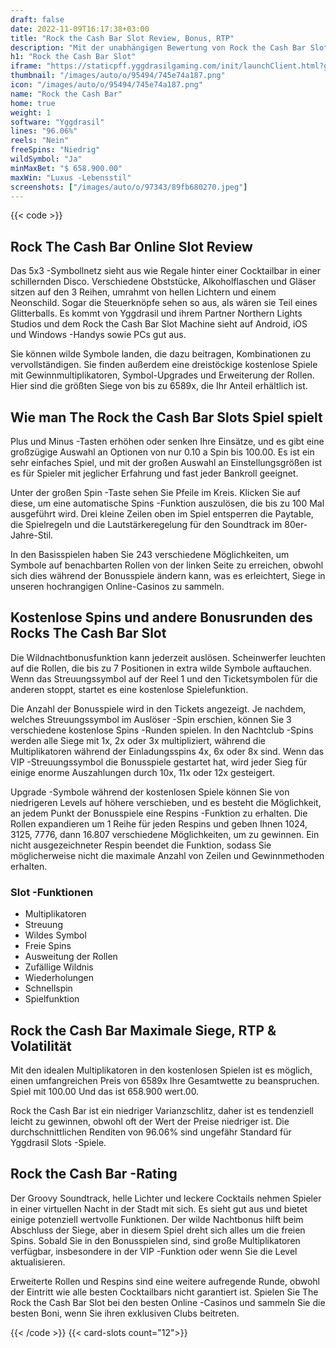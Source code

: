 ```yaml
---
draft: false
date: 2022-11-09T16:17:38+03:00
title: "Rock the Cash Bar Slot Review, Bonus, RTP"
description: "Mit der unabhängigen Bewertung von Rock the Cash Bar Slot von Yggdrasil können Sie kostenlos oder echtes Geld spielen und hier einen Bonus erhalten!"
h1: "Rock the Cash Bar Slot"
iframe: "https://staticpff.yggdrasilgaming.com/init/launchClient.html?gameid=1017"
thumbnail: "/images/auto/o/95494/745e74a187.png"
icon: "/images/auto/o/95494/745e74a187.png"
name: "Rock the Cash Bar"
home: true
weight: 1
software: "Yggdrasil"
lines: "96.06%"
reels: "Nein"
freeSpins: "Niedrig"
wildSymbol: "Ja"
minMaxBet: "$ 658.900.00"
maxWin: "Luxus -Lebensstil"
screenshots: ["/images/auto/o/97343/89fb680270.jpeg"]
---
```


{{< code >}}<h2>Rock The Cash Bar Online Slot Review</h2><p>Das 5x3 -Symbollnetz sieht aus wie Regale hinter einer Cocktailbar in einer schillernden Disco. Verschiedene Obststücke, Alkoholflaschen und Gläser sitzen auf den 3 Reihen, umrahmt von hellen Lichtern und einem Neonschild. Sogar die Steuerknöpfe sehen so aus, als wären sie Teil eines Glitterballs. Es kommt von Yggdrasil und ihrem Partner Northern Lights Studios und dem Rock the Cash Bar Slot Machine sieht auf Android, iOS und Windows -Handys sowie PCs gut aus.</p><p>Sie können wilde Symbole landen, die dazu beitragen, Kombinationen zu vervollständigen. Sie finden außerdem eine dreistöckige kostenlose Spiele mit Gewinnmultiplikatoren, Symbol-Upgrades und Erweiterung der Rollen. Hier sind die größten Siege von bis zu 6589x, die Ihr Anteil erhältlich ist.</p><h2>Wie man The Rock the Cash Bar Slots Spiel spielt</h2><p>Plus und Minus -Tasten erhöhen oder senken Ihre Einsätze, und es gibt eine großzügige Auswahl an Optionen von nur 0.10 a Spin bis 100.00. Es ist ein sehr einfaches Spiel, und mit der großen Auswahl an Einstellungsgrößen ist es für Spieler mit jeglicher Erfahrung und fast jeder Bankroll geeignet.</p><p>Unter der großen Spin -Taste sehen Sie Pfeile im Kreis. Klicken Sie auf diese, um eine automatische Spins -Funktion auszulösen, die bis zu 100 Mal ausgeführt wird. Drei kleine Zeilen oben im Spiel entsperren die Paytable, die Spielregeln und die Lautstärkeregelung für den Soundtrack im 80er-Jahre-Stil.</p><p>In den Basisspielen haben Sie 243 verschiedene Möglichkeiten, um Symbole auf benachbarten Rollen von der linken Seite zu erreichen, obwohl sich dies während der Bonusspiele ändern kann, was es erleichtert, Siege in unseren hochrangigen Online-Casinos zu sammeln.</p><h2>Kostenlose Spins und andere Bonusrunden des Rocks The Cash Bar Slot</h2><p>Die Wildnachtbonusfunktion kann jederzeit auslösen. Scheinwerfer leuchten auf die Rollen, die bis zu 7 Positionen in extra wilde Symbole auftauchen. Wenn das Streuungssymbol auf der Reel 1 und den Ticketsymbolen für die anderen stoppt, startet es eine kostenlose Spielefunktion.</p><p>Die Anzahl der Bonusspiele wird in den Tickets angezeigt. Je nachdem, welches Streuungssymbol im Auslöser -Spin erschien, können Sie 3 verschiedene kostenlose Spins -Runden spielen. In den Nachtclub -Spins werden alle Siege mit 1x, 2x oder 3x multipliziert, während die Multiplikatoren während der Einladungsspins 4x, 6x oder 8x sind. Wenn das VIP -Streuungssymbol die Bonusspiele gestartet hat, wird jeder Sieg für einige enorme Auszahlungen durch 10x, 11x oder 12x gesteigert.</p><p>Upgrade -Symbole während der kostenlosen Spiele können Sie von niedrigeren Levels auf höhere verschieben, und es besteht die Möglichkeit, an jedem Punkt der Bonusspiele eine Respins -Funktion zu erhalten. Die Rollen expandieren um 1 Reihe für jeden Respins und geben Ihnen 1024, 3125, 7776, dann 16.807 verschiedene Möglichkeiten, um zu gewinnen. Ein nicht ausgezeichneter Respin beendet die Funktion, sodass Sie möglicherweise nicht die maximale Anzahl von Zeilen und Gewinnmethoden erhalten.</p><h3>
Slot -Funktionen</h3><ul>
<li></span>
Multiplikatoren</li>
<li></span>
Streuung</li>
<li></span>
Wildes Symbol</li>
<li></span>
Freie Spins</li>
<li></span>
Ausweitung der Rollen</li>
<li></span>
Zufällige Wildnis</li>
<li></span>
Wiederholungen</li>
<li></span>
Schnellspin</li>
<li></span>
Spielfunktion</li></ul><h2>Rock the Cash Bar Maximale Siege, RTP & Volatilität</h2><p>Mit den idealen Multiplikatoren in den kostenlosen Spielen ist es möglich, einen umfangreichen Preis von 6589x Ihre Gesamtwette zu beanspruchen. Spiel mit 100.00 Und das ist 658.900 wert.00.</p><p>Rock the Cash Bar ist ein niedriger Varianzschlitz, daher ist es tendenziell leicht zu gewinnen, obwohl oft der Wert der Preise niedriger ist. Die durchschnittlichen Renditen von 96.06% sind ungefähr Standard für Yggdrasil Slots -Spiele.</p><h2>Rock the Cash Bar -Rating</h2><p>Der Groovy Soundtrack, helle Lichter und leckere Cocktails nehmen Spieler in einer virtuellen Nacht in der Stadt mit sich. Es sieht gut aus und bietet einige potenziell wertvolle Funktionen. Der wilde Nachtbonus hilft beim Abschluss der Siege, aber in diesem Spiel dreht sich alles um die freien Spins. Sobald Sie in den Bonusspielen sind, sind große Multiplikatoren verfügbar, insbesondere in der VIP -Funktion oder wenn Sie die Level aktualisieren.</p><p>Erweiterte Rollen und Respins sind eine weitere aufregende Runde, obwohl der Eintritt wie alle besten Cocktailbars nicht garantiert ist. Spielen Sie The Rock the Cash Bar Slot bei den besten Online -Casinos und sammeln Sie die besten Boni, wenn Sie ihren exklusiven Clubs beitreten.</p>{{< /code >}}
{{< card-slots count="12">}}